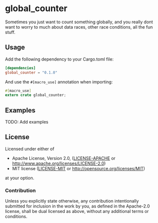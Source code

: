 # global_counter
Sometimes you just want to count something globally, and you really dont want to worry to much about data races, other race conditions, all the fun stuff.

## Usage

Add the following dependency to your Cargo.toml file:

```toml
[dependencies]
global_counter = "0.1.0"
```

And use the `#[macro_use]` annotation when importing:

```rust
#[macro_use]
extern crate global_counter;
```

## Examples

TODO: Add examples

## License

Licensed under either of

 * Apache License, Version 2.0, ([LICENSE-APACHE](LICENSE-APACHE) or http://www.apache.org/licenses/LICENSE-2.0)
 * MIT license ([LICENSE-MIT](LICENSE-MIT) or http://opensource.org/licenses/MIT)

at your option.

### Contribution

Unless you explicitly state otherwise, any contribution intentionally submitted
for inclusion in the work by you, as defined in the Apache-2.0 license, shall be dual licensed as above, without any
additional terms or conditions.

